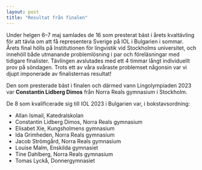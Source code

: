 ```yaml
---
layout: post
title: "Resultat från finalen"
---
```


Under helgen 6–7 maj samlades de 16 som presterat bäst i årets kvaltävling för att tävla om att få representera Sverige på IOL i Bulgarien i sommar. Årets final hölls på Institutionen för lingvistik vid Stockholms universitet, och innehöll både utmanande problemlösning i par och föreläsningar med tidigare finalister. Tävlingen avslutades med ett 4 timmar långt individuellt prov på söndagen. Trots ett av våra svåraste problemset någonsin var vi djupt imponerade av finalisternas resultat!

Den som presterade bäst i finalen och därmed vann Lingolympiaden 2023 var **Constantin Lidberg Dimos** från Norra Reals gymnasium i Stockholm.

De 8 som kvalificerade sig till IOL 2023 i Bulgarien var, i bokstavsordning:
- Allan Ismail, Katedralskolan
- Constantin Lidberg Dimos, Norra Reals gymnasium
- Elisabet Xie, Kungsholmens gymnasium
- Ida Grimheden, Norra Reals gymnasium
- Jacob Strömgård, Norra Reals gymnasium
- Louise Malm, Enskilda gymnasiet
- Tine Dahlberg, Norra Reals gymnasium
- Tomas Lyckå, Donnergymnasiet